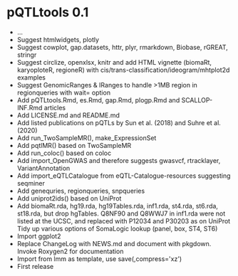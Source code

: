 # pQTLtools 0.1

* ...
* Suggest htmlwidgets, plotly
* Suggest cowplot, gap.datasets, httr, plyr, rmarkdown, Biobase, rGREAT, stringr
* Suggest circlize, openxlsx, knitr and add HTML vignette (biomaRt, karyoploteR, regioneR)
  with cis/trans-classification/ideogram/mhtplot2d examples
* Suggest GenomicRanges & IRanges to handle >1MB region in regionqueries with wait= option
* Add pQTLtools.Rmd, es.Rmd, gap.Rmd, plogp.Rmd and SCALLOP-INF.Rmd articles
* Add LICENSE.md and README.md
* Add listed publications on pQTLs by Sun et al. (2018) and Suhre et al. (2020)
* Add run_TwoSampleMR(), make_ExpressionSet
* Add pqtlMR() based on TwoSampleMR
* Add run_coloc() based on coloc
* Add import_OpenGWAS and therefore suggests gwasvcf, rtracklayer, VariantAnnotation
* Add import_eQTLCatalogue from eQTL-Catalogue-resources suggesting seqminer
* Add genequries, regionqueries, snpqueries
* Add uniprot2ids() based on UniProt
* Add biomaRt.rda, hg19.rda, hg19Tables.rda, inf1.rda, st4.rda, st6.rda, st18.rda, but drop hgTables.
  Q8NF90 and Q8WWJ7 in inf1.rda were not listed at the UCSC, and replaced with P12034 and P30203 as on UniProt
  Tidy up various options of SomaLogic lookup (panel, box, ST4, ST6)
* Import ggplot2
* Replace ChangeLog with NEWS.md and document with pkgdown.
  Invoke Roxygen2 for documentation
* Import from lmm as template, use save(,compress='xz')
* First release
